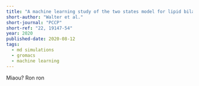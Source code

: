 ```yaml
---
title: "A machine learning study of the two states model for lipid bilayer phase transitions"
short-author: "Walter et al."
short-journal: "PCCP"
short-ref: "22, 19147-54"
year: 2020
published-date: 2020-08-12
tags:
  - md simulations
  - gromacs
  - machine learning
---
```


Miaou? Ron ron
